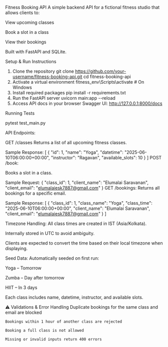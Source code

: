 Fitness Booking API
A simple backend API for a fictional fitness studio that allows clients to:

View upcoming classes

Book a slot in a class

View their bookings

Built with FastAPI and SQLite.

Setup & Run Instructions
1. Clone the repository
git clone https://github.com/your-username/fitness-booking-api.git
cd fitness-booking-api
2. Activate a virtual environment
fitness_env\Scripts\activate  # On Windows
3. Install required packages
pip install -r requirements.txt
4. Run the FastAPI server
uvicorn main:app --reload
5. Access API docs in your browser
Swagger UI: http://127.0.0.1:8000/docs

Running Tests

pytest test_main.py

API Endpoints:

GET /classes
Returns a list of all upcoming fitness classes.

Sample Response:
[
  {
    "id": 1,
    "name": "Yoga",
    "datetime": "2025-06-10T06:00:00+00:00",
    "instructor": "Ragavan",
    "available_slots": 10
  }
]
POST /book:

Books a slot in a class.

Sample Request:
{
  "class_id": 1,
  "client_name": "Elumalai Saravanan",
  "client_email": "elumalaiesk7887@gmail.com"
}
GET /bookings:
Returns all bookings for a specific email.

Sample Response:
[
  {
    "class_id": 1,
    "class_name": "Yoga",
    "class_time": "2025-06-10T06:00:00+00:00",
    "client_name": "Elumalai Saravanan",
    "client_email": "elumalaiesk7887@gmail.com"
  }
]

Timezone Handling:
All class times are created in IST (Asia/Kolkata).

Internally stored in UTC to avoid ambiguity.

Clients are expected to convert the time based on their local timezone when displaying.

Seed Data:
Automatically seeded on first run:

Yoga – Tomorrow

Zumba – Day after tomorrow

HIIT – In 3 days

Each class includes name, datetime, instructor, and available slots.

⚠️ Validations & Error Handling
    Duplicate bookings for the same class and email are blocked

    Bookings within 1 hour of another class are rejected

    Booking a full class is not allowed

    Missing or invalid inputs return 400 errors

